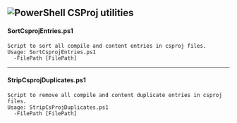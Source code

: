 ## ![PowerShell](https://i-technet.sec.s-msft.com/en-us/Powershell/ux/library/dn966235.Powershell_32.png?Segments=http%3a%2f%2ftechnet.microsoft.com%2flibrary&isLibrary=true&OverwriteHostBase=https%3a%2f%2fmsdn.microsoft.com%2f&isMtpsRequest=true&ThemeBranding=Powershell&HideProfileLink=false&HideProfileText=false) CSProj utilities

#### SortCsprojEntries.ps1
```
Script to sort all compile and content entries in csproj files.
Usage: SortCsprojEntries.ps1
  -FilePath [FilePath]
```

---

#### StripCsprojDuplicates.ps1
```
Script to remove all compile and content duplicate entries in csproj files.
Usage: StripCsProjDuplicates.ps1
  -FilePath [FilePath]
```